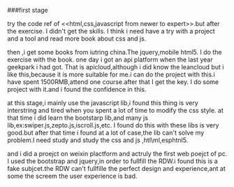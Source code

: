 ###first stage

try the code ref of <<html,css,javascript from newer to expert>>.but after the exercise. I didn't get the skills. I think i need have a try with a project and a tool and read more book about css and js.

then ,i get some books from iutring china.The jquery,mobile html5. I do the exercise with the book. one day i got an api platform when the last year geekpark i had got. That is apicloud,although i did know the leancloud but i like this,because it is more suitable for me.i can do the project with this.i have spent 1500RMB,attend one course.after that I get the key. I do some project with it.and i found the confidence in this.

at this stage,i mainly use the javascript lib,i found this thing is very interstring and tired when you spent a lot of time to modify the css style. at that time i did learn the bootstarp lib,and many js lib,ex:swiper.js,zepto.js,iscroll.js,etc. I found do this with these libs is very good.but after that time i found at a lot of case,the lib can't solve my problem.I need study and study the css and js ,htl\ml,esphtnl5. 

and i did a proejct on weixin plactform and actruly the first web poejct of pc. I used the bootstrap and jquery,in order to fullfill the RDW.i found this is a fake subjcet.the RDW can't fullfille the perfect design and experience,ant at some the screem the user experience is bad.         

